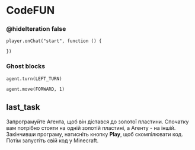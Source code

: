 # CodeFUN

### @hideIteration false

```template
player.onChat("start", function () {
	
})
```

### Ghost blocks

```block
agent.turn(LEFT_TURN)
```

```block
agent.move(FORWARD, 1)
```

## last_task 


Запрограмуйте Агента, щоб він дістався до золотої пластини. Спочатку вам потрібно стояти на одній золотій пластині, а Агенту - на іншій. Закінчивши програму, натисніть кнопку **Play**, щоб скомпілювати код. Потім запустіть свій код у Minecraft.